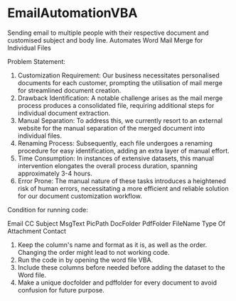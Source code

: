# EmailAutomationVBA
Sending email to multiple people with their respective document and customised subject and body line.
Automates Word Mail Merge for Individual Files

Problem Statement:

1.	Customization Requirement: Our business necessitates personalised documents for each customer, prompting the utilisation of mail merge for streamlined document creation.
2.	Drawback Identification: A notable challenge arises as the mail merge process produces a consolidated file, requiring additional steps for individual document extraction.
3.	Manual Separation: To address this, we currently resort to an external website for the manual separation of the merged document into individual files.
4.	Renaming Process: Subsequently, each file undergoes a renaming procedure for easy identification, adding an extra layer of manual effort.
5.	Time Consumption: In instances of extensive datasets, this manual intervention elongates the overall process duration, spanning approximately 3-4 hours.
6.	Error Prone: The manual nature of these tasks introduces a heightened risk of human errors, necessitating a more efficient and reliable solution for our document customization workflow.

Condition for running code:

Email 	CC 	Subject 	MsgText 	PicPath 	DocFolder 	PdfFolder 	FileName 	Type Of Attachment 	Contact 


1.	Keep the column's name and format as it is, as well as the order. Changing the order might lead to not working code.
2.	Run the code in by opening the word file VBA.
3.	Include these columns before needed before adding the dataset to the Word file.
4.	Make a unique docfolder and pdffolder for every document to avoid confusion for future purpose.

